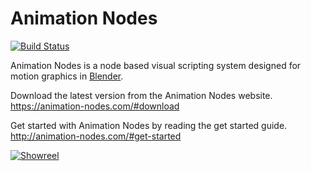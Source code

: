 Animation Nodes
===============

[![Build Status](https://dev.azure.com/JacquesLucke/animation_nodes/_apis/build/status/JacquesLucke.animation_nodes?branchName=master)](https://dev.azure.com/JacquesLucke/animation_nodes/_build/latest?definitionId=4&branchName=master)

Animation Nodes is a node based visual scripting system designed for motion graphics in [Blender](http://blender.org).

Download the latest version from the Animation Nodes website. https://animation-nodes.com/#download

Get started with Animation Nodes by reading the get started guide. http://animation-nodes.com/#get-started

[![Showreel](https://img.youtube.com/vi/nCghhlMOwRg/0.jpg)](https://www.youtube.com/watch?v=nCghhlMOwRg)
